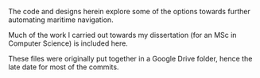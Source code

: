 The code and designs herein explore some of the options towards further automating maritime navigation.

Much of the work I carried out towards my dissertation (for an MSc in Computer Science) is included here.

These files were originally put together in a Google Drive folder, hence the late date for most of the commits.
